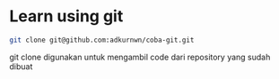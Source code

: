 
# Learn using git

```sh
git clone git@github.com:adkurnwn/coba-git.git
```
git clone digunakan untuk mengambil code dari repository yang sudah dibuat
